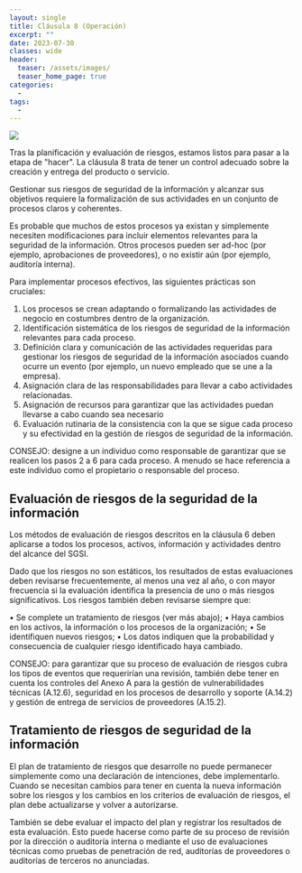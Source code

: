 ```yaml
---
layout: single
title: Cláusula 8 (Operación)
excerpt: ""
date: 2023-07-30
classes: wide
header:
  teaser: /assets/images/
  teaser_home_page: true
categories:
  - 
tags:
  - 
---
```


![](/assets/images/)

Tras la planificación y evaluación de riesgos, estamos listos para pasar a la etapa de "hacer". La cláusula 8 trata de tener un control adecuado sobre la creación y entrega del producto o servicio.

Gestionar sus riesgos de seguridad de la información y alcanzar sus objetivos requiere la formalización de sus actividades en un conjunto de procesos claros y coherentes.

Es probable que muchos de estos procesos ya existan y simplemente necesiten modificaciones para incluir elementos relevantes para la seguridad de la información. Otros procesos pueden ser ad-hoc (por ejemplo, aprobaciones de proveedores), o no existir aún (por ejemplo, auditoría interna).

Para implementar procesos efectivos, las siguientes prácticas son cruciales:

1. Los procesos se crean adaptando o formalizando las actividades de negocio en costumbres dentro de la
organización.
2. Identificación sistemática de los riesgos de seguridad de la información relevantes para cada proceso.
3. Definición clara y comunicación de las actividades requeridas para gestionar los riesgos de seguridad de la información asociados cuando ocurre un evento (por ejemplo, un nuevo empleado que se une a la empresa).
4. Asignación clara de las responsabilidades para llevar a cabo actividades relacionadas.
5. Asignación de recursos para garantizar que las actividades puedan llevarse a cabo cuando sea necesario
6. Evaluación rutinaria de la consistencia con la que se sigue cada proceso y su efectividad en la gestión de riesgos de seguridad de la información.

CONSEJO: designe a un individuo como responsable de garantizar que se realicen los pasos 2 a 6 para cada proceso. A menudo se hace referencia a este individuo como el propietario o responsable del proceso.

## Evaluación de riesgos de la seguridad de la información

Los métodos de evaluación de riesgos descritos en la cláusula 6 deben aplicarse a todos los procesos, activos, información y actividades dentro del alcance del SGSI.

Dado que los riesgos no son estáticos, los resultados de estas evaluaciones deben revisarse frecuentemente, al menos una vez al año, o con mayor frecuencia si la evaluación identifica la presencia de uno o más riesgos significativos. Los riesgos también deben revisarse siempre que:

• Se complete un tratamiento de riesgos (ver más abajo);
• Haya cambios en los activos, la información o los procesos de la organización;
• Se identifiquen nuevos riesgos;
• Los datos indiquen que la probabilidad y consecuencia de cualquier riesgo identificado haya cambiado.

CONSEJO: para garantizar que su proceso de evaluación de riesgos cubra los tipos de eventos que requerirían una revisión, también debe tener en cuenta los controles del Anexo A para la gestión de vulnerabilidades técnicas (A.12.6), seguridad en los procesos de desarrollo y soporte (A.14.2) y gestión de entrega de servicios de proveedores (A.15.2).

## Tratamiento de riesgos de seguridad de la información

El plan de tratamiento de riesgos que desarrolle no puede permanecer simplemente como una declaración de intenciones, debe implementarlo. Cuando se necesitan cambios para tener en cuenta la nueva información sobre los riesgos y los cambios en los criterios de evaluación de riesgos, el plan debe actualizarse y volver a autorizarse.

También se debe evaluar el impacto del plan y registrar los resultados de esta evaluación. Esto puede hacerse como parte de su proceso de revisión por la dirección o auditoría interna o mediante el uso de evaluaciones técnicas como pruebas de penetración de red, auditorías de proveedores o auditorías de terceros no anunciadas.
